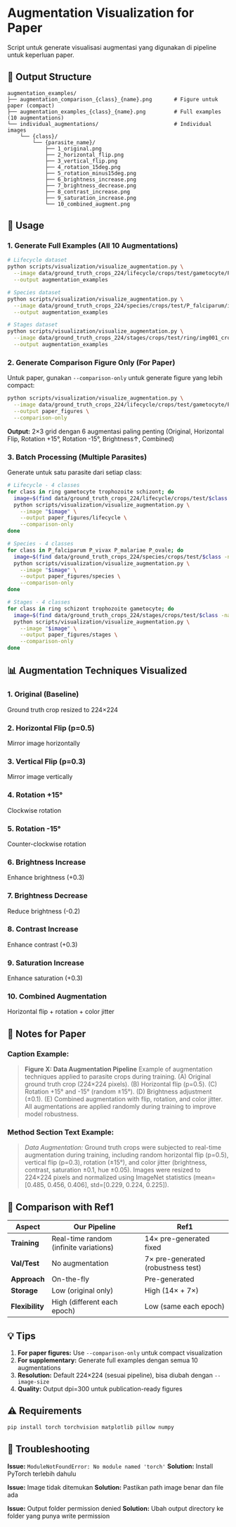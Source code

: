 # Augmentation Visualization for Paper

Script untuk generate visualisasi augmentasi yang digunakan di pipeline untuk keperluan paper.

## 📁 Output Structure

```
augmentation_examples/
├── augmentation_comparison_{class}_{name}.png       # Figure untuk paper (compact)
├── augmentation_examples_{class}_{name}.png         # Full examples (10 augmentations)
└── individual_augmentations/                        # Individual images
    └── {class}/
        └── {parasite_name}/
            ├── 1_original.png
            ├── 2_horizontal_flip.png
            ├── 3_vertical_flip.png
            ├── 4_rotation_15deg.png
            ├── 5_rotation_minus15deg.png
            ├── 6_brightness_increase.png
            ├── 7_brightness_decrease.png
            ├── 8_contrast_increase.png
            ├── 9_saturation_increase.png
            └── 10_combined_augment.png
```

## 🚀 Usage

### 1. Generate Full Examples (All 10 Augmentations)

```bash
# Lifecycle dataset
python scripts/visualization/visualize_augmentation.py \
  --image data/ground_truth_crops_224/lifecycle/crops/test/gametocyte/PA171697_crop_000.jpg \
  --output augmentation_examples

# Species dataset
python scripts/visualization/visualize_augmentation.py \
  --image data/ground_truth_crops_224/species/crops/test/P_falciparum/img001_crop_000.jpg \
  --output augmentation_examples

# Stages dataset
python scripts/visualization/visualize_augmentation.py \
  --image data/ground_truth_crops_224/stages/crops/test/ring/img001_crop_000.jpg \
  --output augmentation_examples
```

### 2. Generate Comparison Figure Only (For Paper)

Untuk paper, gunakan `--comparison-only` untuk generate figure yang lebih compact:

```bash
python scripts/visualization/visualize_augmentation.py \
  --image data/ground_truth_crops_224/lifecycle/crops/test/gametocyte/PA171697_crop_000.jpg \
  --output paper_figures \
  --comparison-only
```

**Output:** 2×3 grid dengan 6 augmentasi paling penting (Original, Horizontal Flip, Rotation +15°, Rotation -15°, Brightness↑, Combined)

### 3. Batch Processing (Multiple Parasites)

Generate untuk satu parasite dari setiap class:

```bash
# Lifecycle - 4 classes
for class in ring gametocyte trophozoite schizont; do
  image=$(find data/ground_truth_crops_224/lifecycle/crops/test/$class -name "*.jpg" -type f | head -1)
  python scripts/visualization/visualize_augmentation.py \
    --image "$image" \
    --output paper_figures/lifecycle \
    --comparison-only
done

# Species - 4 classes
for class in P_falciparum P_vivax P_malariae P_ovale; do
  image=$(find data/ground_truth_crops_224/species/crops/test/$class -name "*.jpg" -type f | head -1)
  python scripts/visualization/visualize_augmentation.py \
    --image "$image" \
    --output paper_figures/species \
    --comparison-only
done

# Stages - 4 classes
for class in ring schizont trophozoite gametocyte; do
  image=$(find data/ground_truth_crops_224/stages/crops/test/$class -name "*.jpg" -type f | head -1)
  python scripts/visualization/visualize_augmentation.py \
    --image "$image" \
    --output paper_figures/stages \
    --comparison-only
done
```

## 📊 Augmentation Techniques Visualized

### 1. **Original** (Baseline)
Ground truth crop resized to 224×224

### 2. **Horizontal Flip** (p=0.5)
Mirror image horizontally

### 3. **Vertical Flip** (p=0.3)
Mirror image vertically

### 4. **Rotation +15°**
Clockwise rotation

### 5. **Rotation -15°**
Counter-clockwise rotation

### 6. **Brightness Increase**
Enhance brightness (+0.3)

### 7. **Brightness Decrease**
Reduce brightness (-0.2)

### 8. **Contrast Increase**
Enhance contrast (+0.3)

### 9. **Saturation Increase**
Enhance saturation (+0.3)

### 10. **Combined Augmentation**
Horizontal flip + rotation + color jitter

## 📝 Notes for Paper

### Caption Example:

> **Figure X: Data Augmentation Pipeline**
> Example of augmentation techniques applied to parasite crops during training.
> (A) Original ground truth crop (224×224 pixels).
> (B) Horizontal flip (p=0.5).
> (C) Rotation +15° and -15° (random ±15°).
> (D) Brightness adjustment (±0.1).
> (E) Combined augmentation with flip, rotation, and color jitter.
> All augmentations are applied randomly during training to improve model robustness.

### Method Section Text Example:

> *Data Augmentation:* Ground truth crops were subjected to real-time augmentation
> during training, including random horizontal flip (p=0.5), vertical flip (p=0.3),
> rotation (±15°), and color jitter (brightness, contrast, saturation ±0.1, hue ±0.05).
> Images were resized to 224×224 pixels and normalized using ImageNet statistics
> (mean=[0.485, 0.456, 0.406], std=[0.229, 0.224, 0.225]).

## 🎯 Comparison with Ref1

| Aspect | Our Pipeline | Ref1 |
|--------|-------------|------|
| **Training** | Real-time random (infinite variations) | 14× pre-generated fixed |
| **Val/Test** | No augmentation | 7× pre-generated (robustness test) |
| **Approach** | On-the-fly | Pre-generated |
| **Storage** | Low (original only) | High (14× + 7×) |
| **Flexibility** | High (different each epoch) | Low (same each epoch) |

## 💡 Tips

1. **For paper figures:** Use `--comparison-only` untuk compact visualization
2. **For supplementary:** Generate full examples dengan semua 10 augmentations
3. **Resolution:** Default 224×224 (sesuai pipeline), bisa diubah dengan `--image-size`
4. **Quality:** Output dpi=300 untuk publication-ready figures

## ⚠️ Requirements

```bash
pip install torch torchvision matplotlib pillow numpy
```

## 🔧 Troubleshooting

**Issue:** `ModuleNotFoundError: No module named 'torch'`
**Solution:** Install PyTorch terlebih dahulu

**Issue:** Image tidak ditemukan
**Solution:** Pastikan path image benar dan file ada

**Issue:** Output folder permission denied
**Solution:** Ubah output directory ke folder yang punya write permission
